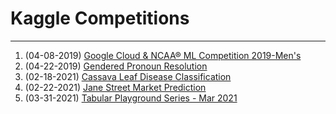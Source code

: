 # Kaggle Competitions
---
1. (04-08-2019) [Google Cloud & NCAA® ML Competition 2019-Men's](https://github.com/aarontrefler/kaggle-ncaa-men-19)
2. (04-22-2019) [Gendered Pronoun Resolution](https://github.com/aarontrefler/kaggle-gendered-pronoun)
3. (02-18-2021) [Cassava Leaf Disease Classification](https://github.com/aarontrefler/kaggle-projects/tree/main/cassava-leaf-disease-classification)
4. (02-22-2021) [Jane Street Market Prediction](https://github.com/aarontrefler/kaggle-projects/tree/main/jane-street-market-prediction)
5. (03-31-2021) [Tabular Playground Series - Mar 2021](https://github.com/aarontrefler/kaggle-projects/tree/main/tabular-playground-march-21)
